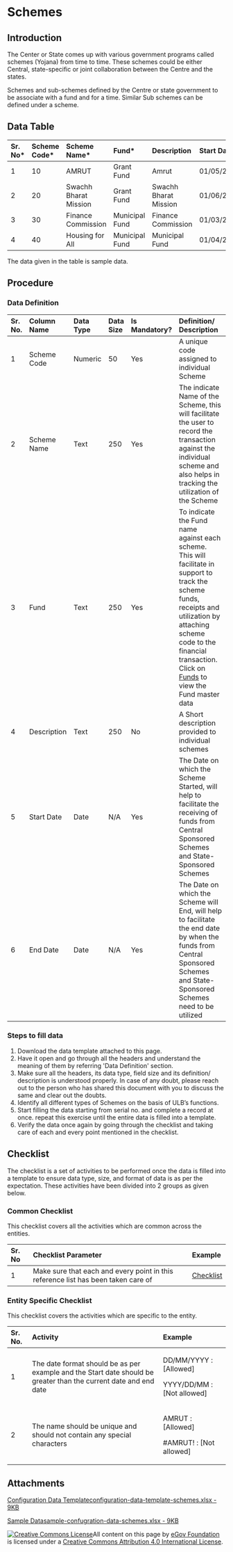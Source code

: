 # Schemes

## Introduction <a id="introduction"></a>

The Center or State comes up with various government programs called schemes \(Yojana\) from time to time. These schemes could be either Central, state-specific or joint collaboration between the Centre and the states.

Schemes and sub-schemes defined by the Centre or state government to be associate with a fund and for a time. Similar Sub schemes can be defined under a scheme.

## Data Table <a id="data-table"></a>

| Sr. No\* | Scheme Code\* | Scheme Name\* | Fund\* | Description | Start Date\* | End Date\* |
| :--- | :--- | :--- | :--- | :--- | :--- | :--- |
| 1 | 10 | AMRUT | Grant Fund | Amrut | 01/05/2018 | 01/06/2021 |
| 2 | 20 | Swachh Bharat Mission | Grant Fund | Swachh Bharat Mission | 01/06/2017 | 01/07/2020 |
| 3 | 30 | Finance Commission | Municipal Fund | Finance Commission | 01/03/2016 | 30/04/2019 |
| 4 | 40 | Housing for All | Municipal Fund | Municipal Fund | 01/04/2016 | 31/03/2021 |

The data given in the table is sample data.

## Procedure <a id="procedure"></a>

### Data Definition <a id="data-definition"></a>

| Sr. No. | Column Name | Data Type | Data Size | Is Mandatory? | Definition/ Description |
| :--- | :--- | :--- | :--- | :--- | :--- |
| 1 | Scheme Code | Numeric | 50 | Yes | A unique code assigned to individual Scheme |
| 2 | Scheme Name | Text | 250 | Yes | The indicate Name of the Scheme, this will facilitate the user to record the transaction against the individual scheme and also helps in tracking the utilization of the Scheme |
| 3 | Fund | Text | 250 | Yes | To indicate the Fund name against each scheme. This will facilitate in support to track the scheme funds, receipts and utilization by attaching scheme code to the financial transaction. Click on [Funds](funds.md) to view the Fund master data |
| 4 | Description | Text | 250 | No | A Short description provided to individual schemes |
| 5 | Start Date | Date | N/A | Yes | The Date on which the Scheme Started, will help to facilitate the receiving of funds from Central Sponsored Schemes and State-Sponsored Schemes |
| 6 | End Date | Date | N/A | Yes | The Date on which the Scheme will End, will help to facilitate the end date by when the funds from Central Sponsored Schemes and State-Sponsored Schemes need to be utilized |

### Steps to fill data <a id="steps-to-fill-data"></a>

1. Download the data template attached to this page.
2. Have it open and go through all the headers and understand the meaning of them by referring 'Data Definition' section.
3. Make sure all the headers, its data type, field size and its definition/ description is understood properly. In case of any doubt, please reach out to the person who has shared this document with you to discuss the same and clear out the doubts.
4. Identify all different types of Schemes on the basis of ULB’s functions.
5. Start filling the data starting from serial no. and complete a record at once. repeat this exercise until the entire data is filled into a template.
6. Verify the data once again by going through the checklist and taking care of each and every point mentioned in the checklist.

## Checklist <a id="checklist"></a>

The checklist is a set of activities to be performed once the data is filled into a template to ensure data type, size, and format of data is as per the expectation. These activities have been divided into 2 groups as given below.

### Common Checklist <a id="common-checklist"></a>

This checklist covers all the activities which are common across the entities.

| Sr. No | Checklist Parameter | Example |
| :--- | :--- | :--- |
| 1 | Make sure that each and every point in this reference list has been taken care of | ​[Checklist](https://digit-discuss.atlassian.net/wiki/spaces/DO/pages/502203140/Checklist)​ |

### Entity Specific Checklist <a id="entity-specific-checklist"></a>

This checklist covers the activities which are specific to the entity.

<table>
  <thead>
    <tr>
      <th style="text-align:left">Sr. No.</th>
      <th style="text-align:left">Activity</th>
      <th style="text-align:left">Example</th>
    </tr>
  </thead>
  <tbody>
    <tr>
      <td style="text-align:left">1</td>
      <td style="text-align:left">The date format should be as per example and the Start date should be
        greater than the current date and end date</td>
      <td style="text-align:left">
        <p>DD/MM/YYYY : [Allowed]</p>
        <p>YYYY/DD/MM : [Not allowed]</p>
      </td>
    </tr>
    <tr>
      <td style="text-align:left">2</td>
      <td style="text-align:left">The name should be unique and should not contain any special characters</td>
      <td
      style="text-align:left">
        <p>AMRUT : [Allowed]</p>
        <p>#AMRUT! : [Not allowed]</p>
        </td>
    </tr>
  </tbody>
</table>

## Attachments <a id="attachments"></a>

[Configuration Data Templateconfiguration-data-template-schemes.xlsx - 9KB](https://firebasestorage.googleapis.com/v0/b/gitbook-28427.appspot.com/o/assets%2F-MERG_iQW5oN4ukgXP8K%2Fsync%2F5ddde45b102c9f9460d3d5f405ece12f6606c7a3.xlsx?generation=1602050611767046&alt=media)

[Sample Datasample-confugration-data-schemes.xlsx - 9KB](https://firebasestorage.googleapis.com/v0/b/gitbook-28427.appspot.com/o/assets%2F-MERG_iQW5oN4ukgXP8K%2Fsync%2F1becdcae012164a5fcbf77e0113474c07fb6709b.xlsx?generation=1602050611572188&alt=media)



 [![Creative Commons License](https://i.creativecommons.org/l/by/4.0/80x15.png)](http://creativecommons.org/licenses/by/4.0/)All content on this page by [eGov Foundation ](https://egov.org.in/)is licensed under a [Creative Commons Attribution 4.0 International License](http://creativecommons.org/licenses/by/4.0/).

